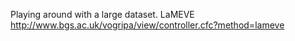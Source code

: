 Playing around with a large dataset. LaMEVE http://www.bgs.ac.uk/vogripa/view/controller.cfc?method=lameve
